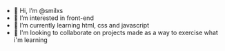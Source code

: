 - 👋 Hi, I’m @smilxs
- 👀 I’m interested in front-end 
- 🌱 I’m currently learning html, css and javascript
- 💞️ I'm looking to collaborate on projects made as a way to exercise what i'm learning
